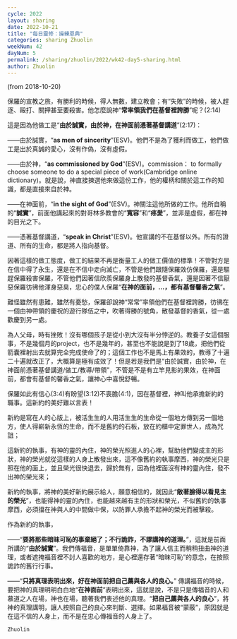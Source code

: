 ```yaml
---
cycle: 2022
layout: sharing
date: 2022-10-21
title: "每日靈修：操練恩典"
categories: sharing Zhuolin
weekNum: 42
dayNum: 5
permalink: /sharing/zhuolin/2022/wk42-day5-sharing.html
author: Zhuolin
---
```

(from 2018-10-20)

保羅的宣教之旅，有勝利的時候，得人無數，建立教會；有“失敗”的時候，被人趕逐、毆打、關押甚至要殺害。他怎麼說神“**常率領我們在基督裡誇勝**”呢？(2:14)  

這是因為他做工是“**由於誠實，由於神，在神面前憑著基督講道**”(2:17)：  

——由於誠實，“**as men of sincerity**”(ESV)。他們不是為了獲利而做工，他們做工是出於真誠的愛心，沒有作偽，沒有虛假。  

——由於神，“**as commissioned by God**”(ESV)。commission： to formally choose someone to do a special piece of work(Cambridge online dictionary)。就是說，神直接揀選他來做這份工作，他的權柄和關於這工作的知識，都是直接來自於神。  

——在神面前，“**in the sight of God**”(ESV)。神關注這他所做的工作。他所自稱的“**誠實**”，前面他講起來的對哥林多教會的“**寬容**”和“**疼愛**”，並非是虛假，都在神的目光之下。  

——憑著基督講道，“**speak in Christ**”(ESV)。他宣講的不在基督以外。所有的證道、所有的生命，都是將人指向基督。  

因著這樣的做工態度，做工的結果不再是衡量工人的做工價值的標準！不管對方是在信中得了永生，還是在不信中走向滅亡，不管是他們跟隨保羅效仿保羅，還是驅趕保羅殺害保羅，不管他們因著信欣羨保羅身上散發的基督香氣，還是因著不信厭惡保羅彷彿他渾身惡臭，忠心的僕人保羅“**在神的面前，…，都有基督馨香之氣**”。  

難怪雖然有患難，雖然有憂愁，保羅卻說神“常常”率領他們在基督裡誇勝，彷彿在一個由神帶領的慶祝的遊行隊伍之中，吹著得勝的號角，散發基督的香氣，從一處歡慶到另一處。  

為人父母，時有挫敗！沒有哪個孩子是從小到大沒有半分悖逆的。教養子女這個服事，不是幾個月的project，也不是幾年的，甚至也不能說是到了18歲，把他們從箭囊裡射出去就算完全完成使命了的；這個工作也不是馬上有果效的，教導了十遍二十遍就改正了，大概算是極有成效了！但是若是我們是“由於誠實，由於神，在神面前憑著基督講道/做工/教導/帶領”，不管是不是有立竿見影的果效，在神面前，都會有基督的馨香之氣，讓神心中喜悅舒暢。  

保羅如此有信心(3:4)有盼望(3:12)不喪膽(4:1)，因在基督裡，神叫他承擔新約的職事。這新約的美好難以言表！  

新約是寫在人的心版上，被活生生的人用活生生的生命從一個地方傳到另一個地方，使人得嶄新永恆的生命，而不是舊約的石板，放在約櫃中定罪世人，成為咒詛；  

這新約的執事，有神的靈的內住，神的榮光照進人的心裡，幫助他們變成主的形狀，神的榮光就從這樣的人身上散發出來，這不像舊約的執事摩西，神的榮光只是照在他的面上，並且榮光很快退去，歸於無有，因為他裡面沒有神的靈內住，發不出神的榮光來；  

新約的執事，將神的美好新約展示給人，願意相信的，就因此“**敞著臉得以看見主的榮光**”，也能得神的靈的內住，也能越來越有主的形狀和榮光，不似舊約的執事摩西，必須擋在神與人的中間做中保，以防罪人承擔不起神的榮光而被擊殺。  

作為新約的執事，  

——“**要將那些暗昧可恥的事棄絕了；不行詭詐，不謬講神的道理。**”，這就是前面所講的“**由於誠實**”。我們傳福音，是單單倚靠神，為了讓人信主而稍稍扭曲神的道理，或者遮掩福音裡不討人喜歡的地方，是心裡還存著“暗昧可恥”的意念，在按照詭詐的舊行行事。  

——“**只將真理表明出來，好在神面前把自己薦與各人的良心。**” 傳講福音的時候，要把神的真理明明白白地“**在神面前**”表明出來，這就是說，不是只是傳福音的人和慕道之人在場，神也在場，聽著我們表述他的真理。“**把自己薦與各人的良心**”，將神的真理講明，讓人按照自己的良心來判斷、選擇。如果福音被“蒙蔽”，原因就是在這不信的人身上，而不是在忠心傳福音的人身上了。  

`Zhuolin`  
